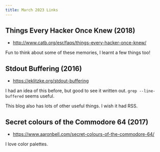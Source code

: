 ```yaml
---
title: March 2023 Links
---
```


## Things Every Hacker Once Knew (2018)

* <http://www.catb.org/esr/faqs/things-every-hacker-once-knew/>

Fun to think about some of these memories, I learnt a few things too!

## Stdout Buffering (2016)

* <https://eklitzke.org/stdout-buffering>

I had an idea of this before, but good to see it written out. `grep --line-buffered` seems useful.

This blog also has lots of other useful things. I wish it had RSS.

## Secret colours of the Commodore 64 (2017)

* <https://www.aaronbell.com/secret-colours-of-the-commodore-64/>

I love color palettes.
